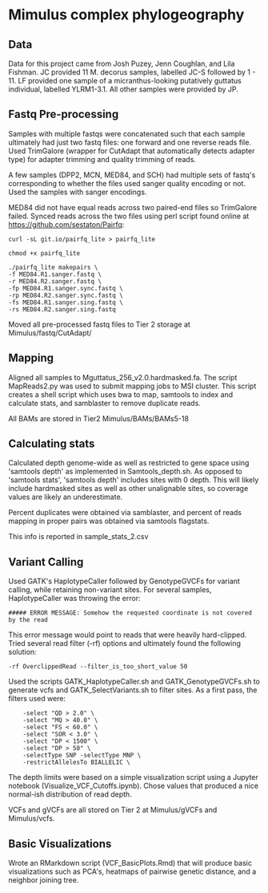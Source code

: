 # Mimulus complex phylogeography

## Data

Data for this project came from Josh Puzey, Jenn Coughlan, and Lila Fishman.  JC provided 11 M. decorus samples, labelled JC-S followed by 1 - 11.  LF provided one sample of a micranthus-looking putatively guttatus individual, labelled YLRM1-3.1.  All other samples were provided by JP.

## Fastq Pre-processing

Samples with multiple fastqs were concatenated such that each sample ultimately had just two fastq files: one forward and one reverse reads file.  Used TrimGalore (wrapper for CutAdapt that automatically detects adapter type) for adapter trimming and quality trimming of reads.  

A few samples (DPP2, MCN, MED84, and SCH) had multiple sets of fastq's corresponding to whether the files used sanger quality encoding or not.  Used the samples with sanger encodings.

MED84 did not have equal reads across two paired-end files so TrimGalore failed.
Synced reads across the two files using perl script found online at https://github.com/sestaton/Pairfq:
```
curl -sL git.io/pairfq_lite > pairfq_lite

chmod +x pairfq_lite

./pairfq_lite makepairs \
-f MED84.R1.sanger.fastq \
-r MED84.R2.sanger.fastq \
-fp MED84.R1.sanger.sync.fastq \
-rp MED84.R2.sanger.sync.fastq \
-fs MED84.R1.sanger.sing.fastq \
-rs MED84.R2.sanger.sing.fastq
```

Moved all pre-processed fastq files to Tier 2 storage at Mimulus/fastq/CutAdapt/

## Mapping

Aligned all samples to Mguttatus_256_v2.0.hardmasked.fa.  The script MapReads2.py was used to submit mapping jobs to MSI cluster.  This script creates a shell script which uses bwa to map, samtools to index and calculate stats, and samblaster to remove duplicate reads.

All BAMs are stored in Tier2 Mimulus/BAMs/BAMs5-18

## Calculating stats

Calculated depth genome-wide as well as restricted to gene space using 'samtools depth' as implemented in Samtools_depth.sh.  As opposed to 'samtools stats', 'samtools depth' includes sites with 0 depth.  This will likely include hardmasked sites as well as other unalignable sites, so coverage values are likely an underestimate.  

Percent duplicates were obtained via samblaster, and percent of reads mapping in proper pairs was obtained via samtools flagstats.

This info is reported in sample_stats_2.csv

## Variant Calling

Used GATK's HaplotypeCaller followed by GenotypeGVCFs for variant calling, while retaining non-variant sites.  For several samples, HaplotypeCaller was throwing the error:
```
##### ERROR MESSAGE: Somehow the requested coordinate is not covered by the read
```

This error message would point to reads that were heavily hard-clipped.  Tried several read filter (-rf) options and ultimately found the following solution:
```
-rf OverclippedRead --filter_is_too_short_value 50
```

Used the scripts GATK_HaplotypeCaller.sh and GATK_GenotypeGVCFs.sh to generate vcfs and GATK_SelectVariants.sh to filter sites.  As a first pass, the filters used were:
```
	-select "QD > 2.0" \
	-select "MQ > 40.0" \
	-select "FS < 60.0" \
	-select "SOR < 3.0" \
	-select "DP < 1500" \
	-select "DP > 50" \
	-selectType SNP -selectType MNP \
    -restrictAllelesTo BIALLELIC \
```

The depth limits were based on a simple visualization script using a Jupyter notebook (Visualize_VCF_Cutoffs.ipynb). Chose values that produced a nice normal-ish distribution of read depth.

VCFs and gVCFs are all stored on Tier 2 at Mimulus/gVCFs and Mimulus/vcfs.

## Basic Visualizations

Wrote an RMarkdown script (VCF_BasicPlots.Rmd) that will produce basic visualizations such as PCA's, heatmaps of pairwise genetic distance, and a neighbor joining tree.  

